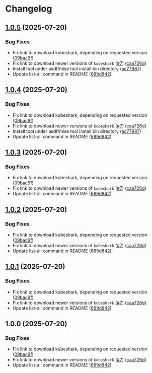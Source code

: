 # Changelog

## [1.0.5](https://github.com/rm3l/asdf-kubeshark/compare/v1.0.4...v1.0.5) (2025-07-20)


### Bug Fixes

* Fix link to download kubeshark, depending on requested version ([09bac9f](https://github.com/rm3l/asdf-kubeshark/commit/09bac9ff8753e5138b5b0458f18f3c678d5232b6))
* Fix link to download newer versions of `kubeshark` ([#7](https://github.com/rm3l/asdf-kubeshark/issues/7)) ([caa726d](https://github.com/rm3l/asdf-kubeshark/commit/caa726d786fb234e98287c525d3668046e29795d))
* Install tool under asdf/mise tool install bin directory ([ac77987](https://github.com/rm3l/asdf-kubeshark/commit/ac779877445464322c4536adc333d49bcf813a84))
* Update list-all command in README ([689d842](https://github.com/rm3l/asdf-kubeshark/commit/689d8427c4a2ea4c56850acd94f7593e60c2a38f))

## [1.0.4](https://github.com/rm3l/asdf-kubeshark/compare/v1.0.3...v1.0.4) (2025-07-20)


### Bug Fixes

* Fix link to download kubeshark, depending on requested version ([09bac9f](https://github.com/rm3l/asdf-kubeshark/commit/09bac9ff8753e5138b5b0458f18f3c678d5232b6))
* Fix link to download newer versions of `kubeshark` ([#7](https://github.com/rm3l/asdf-kubeshark/issues/7)) ([caa726d](https://github.com/rm3l/asdf-kubeshark/commit/caa726d786fb234e98287c525d3668046e29795d))
* Install tool under asdf/mise tool install bin directory ([ac77987](https://github.com/rm3l/asdf-kubeshark/commit/ac779877445464322c4536adc333d49bcf813a84))
* Update list-all command in README ([689d842](https://github.com/rm3l/asdf-kubeshark/commit/689d8427c4a2ea4c56850acd94f7593e60c2a38f))

## [1.0.3](https://github.com/rm3l/asdf-kubeshark/compare/v1.0.2...v1.0.3) (2025-07-20)


### Bug Fixes

* Fix link to download kubeshark, depending on requested version ([09bac9f](https://github.com/rm3l/asdf-kubeshark/commit/09bac9ff8753e5138b5b0458f18f3c678d5232b6))
* Fix link to download newer versions of `kubeshark` ([#7](https://github.com/rm3l/asdf-kubeshark/issues/7)) ([caa726d](https://github.com/rm3l/asdf-kubeshark/commit/caa726d786fb234e98287c525d3668046e29795d))
* Update list-all command in README ([689d842](https://github.com/rm3l/asdf-kubeshark/commit/689d8427c4a2ea4c56850acd94f7593e60c2a38f))

## [1.0.2](https://github.com/rm3l/asdf-kubeshark/compare/v1.0.1...v1.0.2) (2025-07-20)


### Bug Fixes

* Fix link to download kubeshark, depending on requested version ([09bac9f](https://github.com/rm3l/asdf-kubeshark/commit/09bac9ff8753e5138b5b0458f18f3c678d5232b6))
* Fix link to download newer versions of `kubeshark` ([#7](https://github.com/rm3l/asdf-kubeshark/issues/7)) ([caa726d](https://github.com/rm3l/asdf-kubeshark/commit/caa726d786fb234e98287c525d3668046e29795d))
* Update list-all command in README ([689d842](https://github.com/rm3l/asdf-kubeshark/commit/689d8427c4a2ea4c56850acd94f7593e60c2a38f))

## [1.0.1](https://github.com/rm3l/asdf-kubeshark/compare/v1.0.0...v1.0.1) (2025-07-20)


### Bug Fixes

* Fix link to download kubeshark, depending on requested version ([09bac9f](https://github.com/rm3l/asdf-kubeshark/commit/09bac9ff8753e5138b5b0458f18f3c678d5232b6))
* Fix link to download newer versions of `kubeshark` ([#7](https://github.com/rm3l/asdf-kubeshark/issues/7)) ([caa726d](https://github.com/rm3l/asdf-kubeshark/commit/caa726d786fb234e98287c525d3668046e29795d))
* Update list-all command in README ([689d842](https://github.com/rm3l/asdf-kubeshark/commit/689d8427c4a2ea4c56850acd94f7593e60c2a38f))

## 1.0.0 (2025-07-20)


### Bug Fixes

* Fix link to download kubeshark, depending on requested version ([09bac9f](https://github.com/rm3l/asdf-kubeshark/commit/09bac9ff8753e5138b5b0458f18f3c678d5232b6))
* Fix link to download newer versions of `kubeshark` ([#7](https://github.com/rm3l/asdf-kubeshark/issues/7)) ([caa726d](https://github.com/rm3l/asdf-kubeshark/commit/caa726d786fb234e98287c525d3668046e29795d))
* Update list-all command in README ([689d842](https://github.com/rm3l/asdf-kubeshark/commit/689d8427c4a2ea4c56850acd94f7593e60c2a38f))
